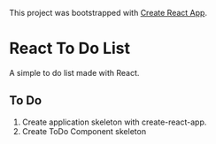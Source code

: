 This project was bootstrapped with [Create React App](https://github.com/facebook/create-react-app).

# React To Do List

A simple to do list made with React.

## To Do

1. Create application skeleton with create-react-app.
2. Create ToDo Component skeleton
